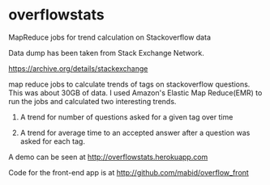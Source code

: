 overflowstats
=============

MapReduce jobs for trend calculation on Stackoverflow data

Data dump has been taken from Stack Exchange Network.

https://archive.org/details/stackexchange

map reduce jobs to calculate trends of tags on stackoverflow questions. This was about 30GB of data. I used Amazon's Elastic Map Reduce(EMR) to run the jobs and calculated two interesting trends. 


1) A trend for number of questions asked for a given tag over time

2) A trend for average time to an accepted answer after a question was asked for each tag.

A demo can be seen at http://overflowstats.herokuapp.com

Code for the front-end app is at http://github.com/mabid/overflow_front
